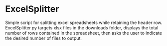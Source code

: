 # ExcelSplitter
Simple script for splitting excel spreadsheets while retaining the header row. ExcelSplitter.py targets xlsx files in the downloads folder, displays the total number of rows contained in the spreadsheet, then asks the user to indicate the desired number of files to output.
